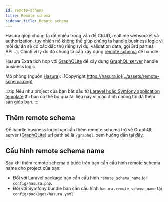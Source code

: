 ```yaml
---
id: remote-schema
title: Remote schema
sidebar_title: Remote schema
---
```


Hasura giúp chúng ta rất nhiều trong vấn đề CRUD, realtime websocket và authorization, tuy nhiên nó không thể giúp chúng ta handle business
logic vì mỗi dự án sẽ có các đặc thù riêng (ví dụ: validation data, gọi 3rd parties API...).
Chính vì lý do đó chúng ta cần xây dựng [remote schema](https://hasura.io/docs/latest/graphql/core/remote-schemas/index.html) để handle.

Hasura Extra tích hợp với [GraphQLite](https://graphqlite.thecodingmachine.io/docs) để xây dựng [GraphQL server](./02-graphql-server/01-graphqlite.md) handle business logic.

Mô phỏng (nguồn [Hasura](https://hasura.io)):
![Copyright https://hasura.io](../assets/remote-schema.png)

:::tip
Nếu như project của bạn bắt đầu từ [Laravel hoặc Symfony application template](../02-installation/02-application-templates.md) thì bạn có thể bỏ qua tài liệu này vì mặc định
chúng tôi đã thêm sẵn giúp bạn.
:::

## Thêm remote schema

Để handle business logic bạn cần thêm remote schema trỏ về GraphQL server ([GraphQLite](./02-graphql-server/01-graphqlite.md)) url path sẽ là `/graphql`,
xem hướng dẫn tại [đây](https://hasura.io/docs/latest/graphql/core/remote-schemas/adding-schema.html).

## Cấu hình remote schema name

Sau khi thêm remote schema ở bước trên bạn cần cấu hình remote schema name cho project của bạn:

+ Đối với Laravel package bạn cần cấu hình `remote_schema_name` tại `config/hasura.php`.
+ Đối với Symfony bundle bạn cần cấu hình `hasura.remote_schema_name` tại `config/packages/hasura.yaml`.